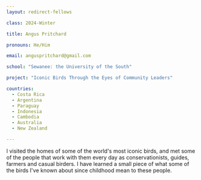 ```yaml
---
layout: redirect-fellows

class: 2024-Winter

title: Angus Pritchard

pronouns: He/Him

email: anguspritchard@gmail.com

school: "Sewanee: the University of the South"

project: "Iconic Birds Through the Eyes of Community Leaders"

countries:
  - Costa Rica
  - Argentina
  - Paraguay
  - Indonesia
  - Cambodia
  - Australia
  - New Zealand

---
```


I visited the homes of some of the world's most iconic birds, and met some of the people that work with them every day as conservationists, guides, farmers and casual birders. I have learned a small piece of what some of the birds I've known about since childhood mean to these people.

